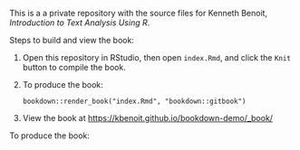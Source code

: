 This is a a private repository with the source files for Kenneth Benoit, *Introduction to Text Analysis Using R*.  

Steps to build and view the book:

1.  Open this repository in RStudio, then open `index.Rmd`, and click the `Knit` button to compile the book.

2.  To produce the book:

    ```
    bookdown::render_book("index.Rmd", "bookdown::gitbook")
    ```
        
3.  View the book at https://kbenoit.github.io/bookdown-demo/_book/

To produce the book:

